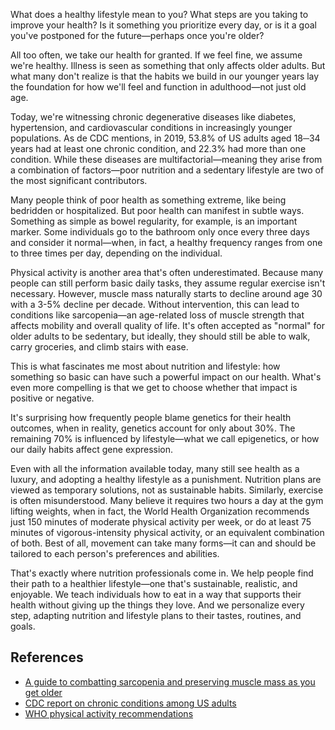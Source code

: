 What does a healthy lifestyle mean to you? What steps are you taking to improve your health? Is it something you prioritize every day, or is it a goal you've postponed for the future—perhaps once you're older?

All too often, we take our health for granted. If we feel fine, we assume we're healthy. Illness is seen as something that only affects older adults. But what many don't realize is that the habits we build in our younger years lay the foundation for how we'll feel and function in adulthood—not just old age.

Today, we're witnessing chronic degenerative diseases like diabetes, hypertension, and cardiovascular conditions in increasingly younger populations. As de CDC mentions, in 2019, 53.8% of US adults aged 18─34 years had at least one chronic condition, and 22.3% had more than one condition. While these diseases are multifactorial—meaning they arise from a combination of factors—poor nutrition and a sedentary lifestyle are two of the most significant contributors.

Many people think of poor health as something extreme, like being bedridden or hospitalized. But poor health can manifest in subtle ways. Something as simple as bowel regularity, for example, is an important marker. Some individuals go to the bathroom only once every three days and consider it normal—when, in fact, a healthy frequency ranges from one to three times per day, depending on the individual.

Physical activity is another area that's often underestimated. Because many people can still perform basic daily tasks, they assume regular exercise isn't necessary. However, muscle mass naturally starts to decline around age 30 with a 3-5% decline per decade. Without intervention, this can lead to conditions like sarcopenia—an age-related loss of muscle strength that affects mobility and overall quality of life. It's often accepted as "normal" for older adults to be sedentary, but ideally, they should still be able to walk, carry groceries, and climb stairs with ease.

This is what fascinates me most about nutrition and lifestyle: how something so basic can have such a powerful impact on our health. What's even more compelling is that we get to choose whether that impact is positive or negative.

It's surprising how frequently people blame genetics for their health outcomes, when in reality, genetics account for only about 30%. The remaining 70% is influenced by lifestyle—what we call epigenetics, or how our daily habits affect gene expression.

Even with all the information available today, many still see health as a luxury, and adopting a healthy lifestyle as a punishment. Nutrition plans are viewed as temporary solutions, not as sustainable habits. Similarly, exercise is often misunderstood. Many believe it requires two hours a day at the gym lifting weights, when in fact, the World Health Organization recommends just 150 minutes of moderate physical activity per week, or do at least 75 minutes of vigorous-intensity physical activity, or an equivalent combination of both. Best of all, movement can take many forms—it can and should be tailored to each person's preferences and abilities.

That's exactly where nutrition professionals come in. We help people find their path to a healthier lifestyle—one that's sustainable, realistic, and enjoyable. We teach individuals how to eat in a way that supports their health without giving up the things they love. And we personalize every step, adapting nutrition and lifestyle plans to their tastes, routines, and goals.

## References

- [A guide to combatting sarcopenia and preserving muscle mass as you get older](https://www.health.harvard.edu/staying-healthy/a-guide-to-combatting-sarcopenia-and-preserving-muscle-mass-as-you-get-older)
- [CDC report on chronic conditions among US adults](https://www.cdc.gov/mmwr/volumes/71/wr/mm7130a3.htm)
- [WHO physical activity recommendations](https://www.who.int/initiatives/behealthy/physical-activity#:~:text=years%20and%20above-,Should%20do%20at%20least%20150%20minutes%20of%20moderate%2Dintensity%20physical,an%20equivalent%20combination%20of%20both.)
